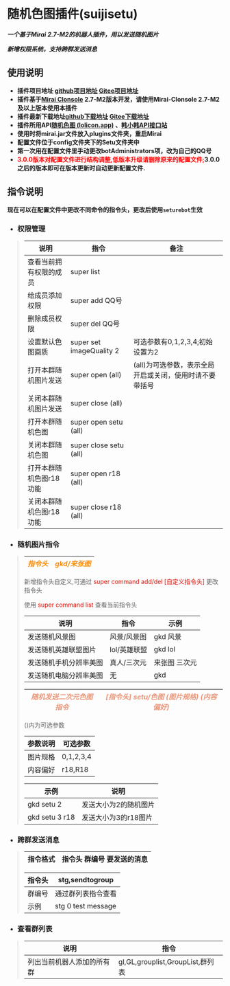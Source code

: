 # 随机色图插件(suijisetu)

***一个基于Mirai 2.7-M2的机器人插件，用以发送随机图片***

***新增权限系统，支持跨群发送消息***

## 使用说明

* **插件项目地址 [github项目地址](https://github.com/Ycituss/suijisetu)  [Gitee项目地址](https://gitee.com/ycycycc123/suijisetu)**
* **插件基于[Mirai Clonsole](https://github.com/mamoe/mirai-clonsole) 2.7-M2版本开发，请使用Mirai-Clonsole 2.7-M2及以上版本使用本插件**
* **插件最新下载地址[github下载地址](https://github.com/Ycituss/suijisetu/releases)     [Gitee下载地址](https://gitee.com/ycycycc123/suijisetu/releases/1.0.0)**
* **插件所用API[随机色图 (lolicon.app)](https://api.lolicon.app/#/setu) 、[韩小韩API接口站](https://api.vvhan.com/)**
* **使用时将mirai.jar文件放入plugins文件夹，重启Mirai**
* **配置文件位于config文件夹下的Setu文件夹中**
* **第一次用在配置文件里手动更改botAdministrators项，改为自己的QQ号**
* **<font color=red>3.0.0版本对配置文件进行结构调整,低版本升级请删除原来的配置文件;</font>3.0.0之后的版本即可在版本更新时自动更新配置文件.**

## 指令说明

**现在可以在配置文件中更改不同命令的指令头，更改后使用`seturebot`生效**

- ### **权限管理**
>说明|指令|备注
>---|---|---
> 查看当前拥有权限的成员|super list|
> 给成员添加权限|super add QQ号|
> 删除成员权限|super del QQ号|
> 设置默认色图画质|super set imageQuality 2|可选参数有0,1,2,3,4;初始设置为2
> 打开本群随机图片发送|super open (all)|(all)为可选参数，表示全局开启或关闭，使用时请不要带括号
> 关闭本群随机图片发送|super close (all)
> 打开本群随机色图|super open setu (all)
> 关闭本群随机色图|super close setu (all)
> 打开本群随机色图r18功能|super open r18 (all)|
> 关闭本群随机色图r18功能|super close r18 (all)

- ### **随机图片指令**
><font color=Darkorange>*指令头*</font>|<font color=Darkorange>*gkd/来张图*</font>
> ---|---
> 
> 新增指令头自定义,可通过
> <font color=Darkblu>super  command  add/del  [自定义指令头]</font>
> 更改指令头
> 
> 使用
> <font color=Darkblu>super  command  list</font>
> 查看当前指令头
> 
>说明|指令|示例
> ---|---|---
> 发送随机风景图|风景/风景图|gkd 风景
> 发送随机英雄联盟图片|lol/英雄联盟|gkd lol
> 发送随机手机分辨率美图|真人/三次元|来张图 三次元
> 发送随机电脑分辨率美图|无|gkd
> 
> <font color=DarkSalmon>*随机发送二次元色图指令*</font>|<font color=DarkSalmon>*[指令头] setu/色图 (图片规格) (内容偏好)*</font>
> ---|---
> 
> ()内为可选参数
> 
> 参数说明|可选参数|
> ---|---
> 图片规格|0,1,2,3,4
> 内容偏好|r18,R18
> 
> 示例|说明
> ---|---
> gkd setu 2|发送大小为2的随机图片
> gkd setu 3 r18|发送大小为3的r18图片

- ### **跨群发送消息**
>指令格式|指令头 群编号 要发送的消息
> ---|---
> 
> 指令头|stg,sendtogroup
> ---|---
> 群编号|通过群列表指令查看
> 示例|stg 0 test message

- ### **查看群列表**
>说明|指令
>---|---
> 列出当前机器人添加的所有群|gl,GL,grouplist,GroupList,群列表